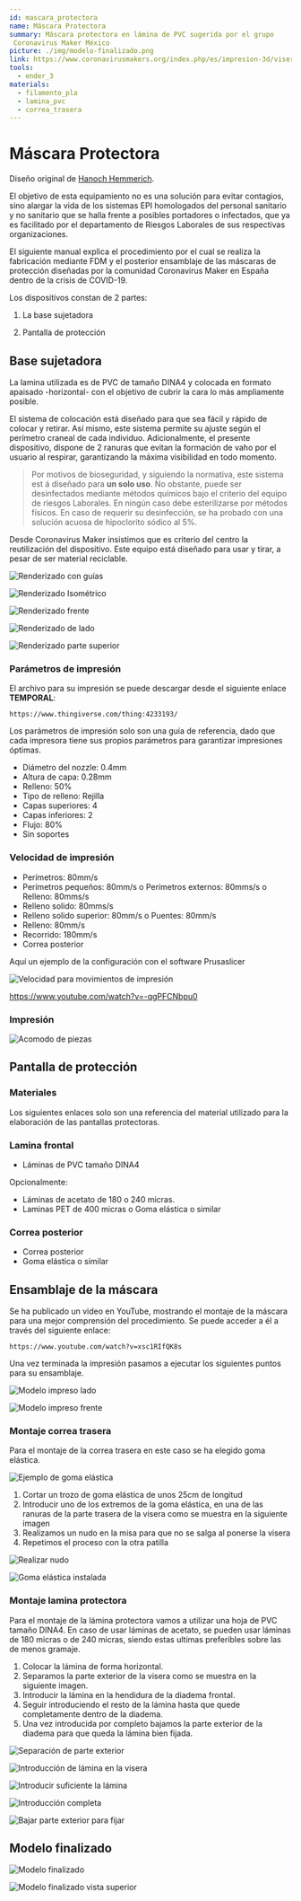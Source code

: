 ```yaml
---
id: mascara_protectora
name: Máscara Protectora
summary: Máscara protectora en lámina de PVC sugerida por el grupo
 Coronavirus Maker México
picture: ./img/modelo-finalizado.png
link: https://www.coronavirusmakers.org/index.php/es/impresion-3d/viseras
tools:
  - ender_3
materials:
  - filamento_pla
  - lamina_pvc
  - correa_trasera
---
```


# Máscara Protectora

Diseño original de [Hanoch Hemmerich](https://www.thingiverse.com/thing:4233193).

El objetivo de esta equipamiento no es una solución para evitar contagios, sino
 alargar la vida de los sistemas EPI homologados del personal sanitario y no sanitario que se halla frente a posibles portadores o infectados, que ya es facilitado por el departamento de Riesgos Laborales de sus respectivas organizaciones.

El siguiente manual explica el procedimiento por el cual se realiza la fabricación mediante FDM y el posterior ensamblaje de las máscaras de protección diseñadas por la comunidad Coronavirus Maker en España dentro de la crisis de COVID-19.

Los dispositivos constan de 2 partes:

1. La base sujetadora

2. Pantalla de protección

## Base sujetadora

La lamina utilizada es de PVC de tamaño DINA4 y colocada en formato apaisado
 -horizontal- con el objetivo de cubrir la cara lo más ampliamente posible.

El sistema de colocación está diseñado para que sea fácil y rápido de colocar y retirar. Así mismo, este sistema permite su ajuste según el perímetro craneal de cada individuo. Adicionalmente, el presente dispositivo, dispone de 2 ranuras que evitan la formación de vaho por el usuario al respirar, garantizando la máxima visibilidad en todo momento.

> Por motivos de bioseguridad, y siguiendo la normativa, este sistema est
>á diseñado para **un solo uso**. No obstante, puede ser desinfectados mediante
> métodos químicos bajo el criterio del equipo de riesgos Laborales. En ningún caso debe esterilizarse por métodos físicos. En caso de requerir su desinfección, se ha probado con una solución acuosa de hipoclorito sódico al 5%.

Desde Coronavirus Maker insistimos que es criterio del centro la reutilización del dispositivo. Este equipo está diseñado para usar y tirar, a pesar de ser material reciclable.

<gallery>

![Renderizado con guías](./img/renderizado-con-guías.png)

![Renderizado Isométrico](./img/renderizado-isométrico.png)

![Renderizado frente](./img/renderizado-frente.png)

![Renderizado de lado](./img/renderizado-de-lado.png)

![Renderizado parte superior](./img/renderizado-parte-superior.png)

</gallery>

### Parámetros de impresión

El archivo para su impresión se puede descargar desde el siguiente enlace **TEMPORAL**:

    https://www.thingiverse.com/thing:4233193/

Los parámetros de impresión solo son una guía de referencia, dado que cada impresora tiene sus propios parámetros para garantizar impresiones óptimas.

- Diámetro del nozzle: 0.4mm
- Altura de capa: 0.28mm
- Relleno: 50%
- Tipo de relleno: Rejilla
- Capas superiores: 4
- Capas inferiores: 2
- Flujo: 80%
- Sin soportes


### Velocidad de impresión

- Perímetros: 80mm/s
- Perímetros pequeños: 80mm/s o Perímetros externos: 80mms/s o Relleno: 80mms/s
- Relleno solido: 80mms/s
- Relleno solido superior: 80mm/s o Puentes: 80mm/s
- Relleno: 80mm/s
- Recorrido: 180mm/s
- Correa posterior

Aquí un ejemplo de la configuración con el software Prusaslicer

![Velocidad para movimientos de impresión](./img/velocidad-para-movimientos-de-impresión.png)

<youtube>https://www.youtube.com/watch?v=-qgPFCNbpu0</youtube>

### Impresión

![Acomodo de piezas](./img/acomodo-de-piezas.png)

## Pantalla de protección

### Materiales

Los siguientes enlaces solo son una referencia del material utilizado para la elaboración de las pantallas protectoras.

### Lamina frontal

- Láminas de PVC tamaño DINA4

Opcionalmente:

 - Láminas de acetato de 180 o 240 micras.
 - Laminas PET de 400 micras o Goma elástica o similar
 
### Correa posterior

- Correa posterior
- Goma elástica o similar

## Ensamblaje de la máscara

Se ha publicado un video en YouTube, mostrando el montaje de la máscara para una mejor comprensión del procedimiento.
Se puede acceder a él a través del siguiente enlace:

    https://www.youtube.com/watch?v=xsc1RIfQK8s

Una vez terminada la impresión pasamos a ejecutar los siguientes puntos para su
ensamblaje.

<gallery>

![Modelo impreso lado](./img/modelo-impreso-lado.png)

![Modelo impreso frente](./img/modelo-impreso-frente.png)

</gallery>

### Montaje correa trasera

Para el montaje de la correa trasera en este caso se ha elegido goma elástica.

![Ejemplo de goma elástica](./img/ejemplo-goma-elástica.png)

1. Cortar un trozo de goma elástica de unos 25cm de longitud
2. Introducir uno de los extremos de la goma elástica, en una de las ranuras de la parte trasera de la visera como se muestra en la siguiente imagen
3. Realizamos un nudo en la misa para que no se salga al ponerse la visera
4. Repetimos el proceso con la otra patilla

<gallery>

![Realizar nudo](./img/realizar-nudo.png)

![Goma elástica instalada](./img/goma-elástica-instalada.png)

</gallery>

### Montaje lamina protectora

Para el montaje de la lámina protectora vamos a utilizar una hoja de PVC tamaño DINA4. En caso de usar láminas de acetato, se pueden usar láminas de 180 micras o de 240 micras, siendo estas ultimas preferibles sobre las de menos gramaje.

1. Colocar la lámina de forma horizontal.
2. Separamos la parte exterior de la visera como se muestra en la siguiente imagen.
3. Introducir la lámina en la hendidura de la diadema frontal.
4. Seguir introduciendo el resto de la lámina hasta que quede completamente dentro de la diadema.
5. Una vez introducida por completo bajamos la parte exterior de la diadema para que queda la lámina bien fijada.

<gallery>

![Separación de parte exterior](./img/separación-de-parte-exterior-visera.png)

![Introducción de lámina en la visera](./img/introducción-de-lamina-en-visera.png)

![Introducir suficiente la lámina](./img/introducir-suficiente-la-lámina.png)

![Introducción completa](./img/introducción-completa.png)

![Bajar parte exterior para fijar](./img/bajar-parte-exterior-para-fijar.png)

</gallery>

## Modelo finalizado

![Modelo finalizado](./img/modelo-finalizado.png)

![Modelo finalizado vista superior](./img/modelo-finalizado-vista-superior.png)
